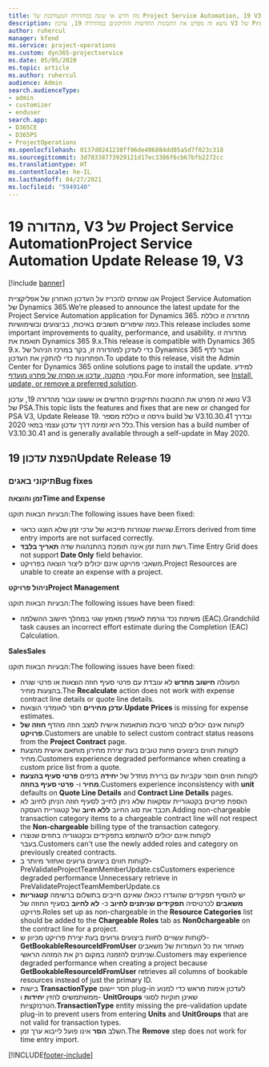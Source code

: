 ```yaml
---
title: מה חדש או שונה במהדורה המעודכנת של Project Service Automation, 19 V3
description: נושא זה מפרט את התכונות החדשות והתיקונים במהדורה 19, עדכון V3 של Project Service Automation.
author: ruhercul
manager: kfend
ms.service: project-operations
ms.custom: dyn365-projectservice
ms.date: 05/05/2020
ms.topic: article
ms.author: ruhercul
audience: Admin
search.audienceType:
- admin
- customizer
- enduser
search.app:
- D365CE
- D365PS
- ProjectOperations
ms.openlocfilehash: 0137d0241238ff96de406884dd05a5d7f023c318
ms.sourcegitcommit: 3d78338773929121d17ec3386f6cb67bfb2272cc
ms.translationtype: HT
ms.contentlocale: he-IL
ms.lasthandoff: 04/27/2021
ms.locfileid: "5949140"
---
```

# <a name="project-service-automation-update-release-19-v3"></a><span data-ttu-id="220c1-103">מהדורה 19, V3 של Project Service Automation</span><span class="sxs-lookup"><span data-stu-id="220c1-103">Project Service Automation Update Release 19, V3</span></span>

[!include [banner](../includes/psa-now-project-operations.md)]

<span data-ttu-id="220c1-104">אנו שמחים להכריז על העדכון האחרון של אפליקציית Project Service Automation של Dynamics 365.</span><span class="sxs-lookup"><span data-stu-id="220c1-104">We’re pleased to announce the latest update for the Project Service Automation application for Dynamics 365.</span></span> <span data-ttu-id="220c1-105">מהדורה זו כוללת כמה שיפורים חשובים באיכות, בביצועים ובשימושיות.</span><span class="sxs-lookup"><span data-stu-id="220c1-105">This release includes some important improvements to quality, performance, and usability.</span></span> <span data-ttu-id="220c1-106">מהדורה זו תואמת את Dynamics 365 9.x.</span><span class="sxs-lookup"><span data-stu-id="220c1-106">This release is compatible with Dynamics 365 9.x.</span></span> <span data-ttu-id="220c1-107">כדי לעדכן למהדורה זו, בקר במרכז הניהול של Dynamics 365 ועבור לדף הפתרונות כדי להתקין את העדכון.</span><span class="sxs-lookup"><span data-stu-id="220c1-107">To update to this release, visit the Admin Center for Dynamics 365 online solutions page to install the update.</span></span> <span data-ttu-id="220c1-108">למידע נוסף: [התקנה, עדכון או הסרה של פתרון מועדף](/power-platform/admin/install-remove-preferred-solution).</span><span class="sxs-lookup"><span data-stu-id="220c1-108">For more information, see [Install, update, or remove a preferred solution](/power-platform/admin/install-remove-preferred-solution).</span></span>

<span data-ttu-id="220c1-109">נושא זה מפרט את התכונות והתיקונים החדשים או ששונו עבור מהדורה 19, עדכון V3 של PSA.</span><span class="sxs-lookup"><span data-stu-id="220c1-109">This topic lists the features and fixes that are new or changed for PSA V3, Update Release 19.</span></span> <span data-ttu-id="220c1-110">גירסה זו כוללת מספר build של V3.10.30.41 ובדרך כלל היא זמינה דרך עדכון עצמי במאי 2020.</span><span class="sxs-lookup"><span data-stu-id="220c1-110">This version has a build number of V3.10.30.41 and is generally available through a self-update in May 2020.</span></span>

## <a name="update-release-19"></a><span data-ttu-id="220c1-111">הפצת עדכון 19</span><span class="sxs-lookup"><span data-stu-id="220c1-111">Update Release 19</span></span>

### <a name="bug-fixes"></a><span data-ttu-id="220c1-112">תיקוני באגים</span><span class="sxs-lookup"><span data-stu-id="220c1-112">Bug fixes</span></span>

<span data-ttu-id="220c1-113">**זמן והוצאה**</span><span class="sxs-lookup"><span data-stu-id="220c1-113">**Time and Expense**</span></span>

<span data-ttu-id="220c1-114">הבעיות הבאות תוקנו:</span><span class="sxs-lookup"><span data-stu-id="220c1-114">The following issues have been fixed:</span></span> 

- <span data-ttu-id="220c1-115">שגיאות שנגזרות מייבוא של ערכי זמן שלא הוצגו כראוי.</span><span class="sxs-lookup"><span data-stu-id="220c1-115">Errors derived from time entry imports are not surfaced correctly.</span></span>
- <span data-ttu-id="220c1-116">רשת הזנת זמן אינה תומכת בהתנהגות שדה **תאריך בלבד**.</span><span class="sxs-lookup"><span data-stu-id="220c1-116">Time Entry Grid does not support **Date Only** field behavior.</span></span>
- <span data-ttu-id="220c1-117">משאבי פרויקט אינם יכולים ליצור הוצאה בפרויקט.</span><span class="sxs-lookup"><span data-stu-id="220c1-117">Project Resources are unable to create an expense with a project.</span></span>

<span data-ttu-id="220c1-118">**ניהול פרויקט**</span><span class="sxs-lookup"><span data-stu-id="220c1-118">**Project Management**</span></span>

<span data-ttu-id="220c1-119">הבעיות הבאות תוקנו:</span><span class="sxs-lookup"><span data-stu-id="220c1-119">The following issues have been fixed:</span></span> 

-  <span data-ttu-id="220c1-120">משימת נכד גורמת לאומדן מאמץ שגוי במהלך חישוב ההשלמה (EAC).</span><span class="sxs-lookup"><span data-stu-id="220c1-120">Grandchild task causes an incorrect effort estimate during the Completion (EAC) Calculation.</span></span>

<span data-ttu-id="220c1-121">**Sales**</span><span class="sxs-lookup"><span data-stu-id="220c1-121">**Sales**</span></span>

<span data-ttu-id="220c1-122">הבעיות הבאות תוקנו:</span><span class="sxs-lookup"><span data-stu-id="220c1-122">The following issues have been fixed:</span></span> 

- <span data-ttu-id="220c1-123">הפעולה **חישוב מחדש** לא עובדת עם פרטי סעיף חוזה הוצאות או פרטי שורה בהצעות מחיר.</span><span class="sxs-lookup"><span data-stu-id="220c1-123">The **Recalculate** action does not work with expense contract line details or quote line details.</span></span>
- <span data-ttu-id="220c1-124">**עדכן מחירים** חסר לאומדני הוצאות.</span><span class="sxs-lookup"><span data-stu-id="220c1-124">**Update Prices** is missing for expense estimates.</span></span>
-  <span data-ttu-id="220c1-125">לקוחות אינם יכולים לבחור סיבות מותאמות אישית למצב חוזה מהדף **חוזה של פרויקט**.</span><span class="sxs-lookup"><span data-stu-id="220c1-125">Customers are unable to select custom contract status reasons from the **Project Contract** page.</span></span>
- <span data-ttu-id="220c1-126">לקוחות חווים ביצועים פחות טובים בעת יצירת מחירון מותאם אישית מהצעת מחיר.</span><span class="sxs-lookup"><span data-stu-id="220c1-126">Customers experience degraded performance when creating a custom price list from a quote.</span></span>
- <span data-ttu-id="220c1-127">לקוחות חווים חוסר עקביות עם ברירת מחדל של **יחידה** בדפים **פרטי סעיף בהצעת מחיר** ו- **פרטי סעיף בחוזה**.</span><span class="sxs-lookup"><span data-stu-id="220c1-127">Customers experience inconsistency with **unit** defaults on **Quote Line Details** and **Contract Line Details** pages.</span></span>
- <span data-ttu-id="220c1-128">הוספת פריטים בקטגוריית עסקאות שלא ניתן לחייב לסעיף חוזה הניתן לחיוב לא תכבד את סוג החיוב **ללא חיוב** של קטגוריית העסקה.</span><span class="sxs-lookup"><span data-stu-id="220c1-128">Adding non-chargeable transaction category items to a chargeable contract line will not respect the **Non-chargeable** billing type of the transaction category.</span></span>
- <span data-ttu-id="220c1-129">לקוחות אינם יכולים להשתמש בתפקידים ובקטגוריה בחוזים שנוצרו בעבר.</span><span class="sxs-lookup"><span data-stu-id="220c1-129">Customers can't use the newly added roles and category on previously created contracts.</span></span>
- <span data-ttu-id="220c1-130">לקוחות חווים ביצועים גרועים ואחזור מיותר ב- PreValidateProjectTeamMemberUpdate.cs</span><span class="sxs-lookup"><span data-stu-id="220c1-130">Customers experience degraded performance Unnecessary retrieve in PreValidateProjectTeamMemberUpdate.cs</span></span>
- <span data-ttu-id="220c1-131">יש להוסיף תפקידים שהוגדרו ככאלו שאינם חייבים בתשלום ברשימה **קטגוריות משאבים** לכרטיסיה **תפקידים שניתנים לחיוב** כ- **לא לחיוב** בסעיף החוזה של פרויקט.</span><span class="sxs-lookup"><span data-stu-id="220c1-131">Roles set up as non-chargeable in the **Resource Categories** list should be added to the **Chargeable Roles** tab as **Non0chargeable** on the contract line for a project.</span></span>
- <span data-ttu-id="220c1-132">לקוחות עשויים לחוות ביצועים גרועים בעת יצירת פרויקט מכיוון ש- **GetBookableResourceIdFromUser** מאחזר את כל העמודות של משאבים שניתנים להזמנה במקום רק את המזהה הראשי.</span><span class="sxs-lookup"><span data-stu-id="220c1-132">Customers may experience degraded performance when creating a project because **GetBookableResourceIdFromUser** retrieves all columns of bookable resources instead of just the primary ID.</span></span>
- <span data-ttu-id="220c1-133">בישות **TransactionType** חסר יישום plug-in לעדכון אימות מראש כדי למנוע ממשתמשים להזין **יחידות** ו- **UnitGroups** שאינן חוקיות לסוגי הטרנזקציות.</span><span class="sxs-lookup"><span data-stu-id="220c1-133">**TransactionType** entity missing the pre-validation update plug-in to prevent users from entering **Units** and **UnitGroups** that are not valid for transaction types.</span></span>
- <span data-ttu-id="220c1-134">השלב **הסר** אינו פועל לייבוא ערך זמן.</span><span class="sxs-lookup"><span data-stu-id="220c1-134">The **Remove** step does not work for time entry import.</span></span>


[!INCLUDE[footer-include](../includes/footer-banner.md)]